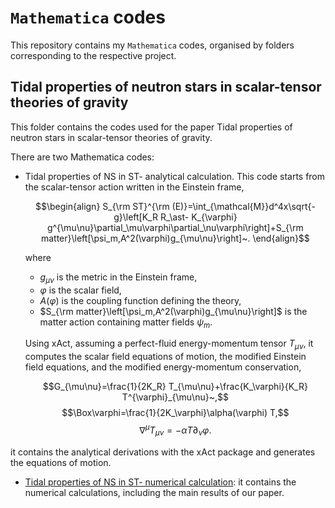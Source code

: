 # `Mathematica` codes
This repository contains my `Mathematica` codes, organised by folders corresponding to the respective project.

## Tidal properties of neutron stars in scalar-tensor theories of gravity
This folder contains the codes used for the paper Tidal properties of neutron stars in scalar-tensor theories of gravity.

There are two Mathematica codes:
- Tidal properties of NS in ST- analytical calculation. This code starts from the scalar-tensor action written in the Einstein frame,
  ```math
  \begin{align}
  S_{\rm ST}^{\rm (E)}=\int_{\mathcal{M}}d^4x\sqrt{-g}\left[K_R R_\ast- K_{\varphi} g^{\mu\nu}\partial_\mu\varphi\partial_\nu\varphi\right]+S_{\rm matter}\left[\psi_m,A^2(\varphi)g_{\mu\nu}\right]~.
  \end{align}
  ```
  
  where
  - $g_{\mu\nu}$ is the metric in the Einstein frame,
  - $\varphi$ is the scalar field,
  - $A(\varphi)$ is the coupling function defining the theory,
  - $S_{\rm matter}\left[\psi_m,A^2(\varphi)g_{\mu\nu}\right]$ is the matter action containing matter fields $\psi_m$.
    
  Using xAct, assuming a perfect-fluid energy-momentum tensor $T_{\mu\nu}$, it computes the scalar field equations of motion, the modified Einstein field equations, and the modified energy-momentum conservation,

  $$G_{\mu\nu}=\frac{1}{2K_R} T_{\mu\nu}+\frac{K_\varphi}{K_R} T^{\varphi}_{\mu\nu}~,$$
  $$\Box\varphi=\frac{1}{2K_\varphi}\alpha(\varphi) T,$$
  $$\nabla^\mu T_{\mu\nu}=-\alpha T \partial_\nu\varphi.$$
  
it contains the analytical derivations with the xAct package and generates the equations of motion.
- [Tidal properties of NS in ST- numerical calculation](Tidal%20properties%20of%20neutron%20stars%20in%20scalar-tensor%20theories%20of%20gravity/Tidal%20properties%20of%20NS%20in%20ST-%20numerical%20calculation%20.nb): it contains the numerical calculations, including the main results of our paper.


